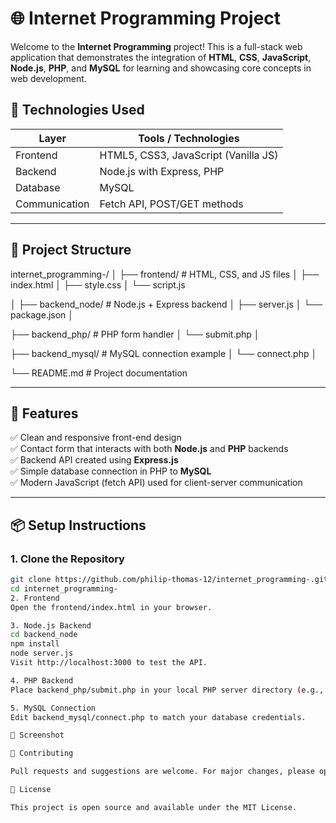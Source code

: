 # 🌐 Internet Programming Project

Welcome to the **Internet Programming** project! This is a full-stack web application that demonstrates the integration of **HTML**, **CSS**, **JavaScript**, **Node.js**, **PHP**, and **MySQL** for learning and showcasing core concepts in web development.

## 🔧 Technologies Used

| Layer        | Tools / Technologies                     |
|--------------|------------------------------------------|
| Frontend     | HTML5, CSS3, JavaScript (Vanilla JS)     |
| Backend      | Node.js with Express, PHP                |
| Database     | MySQL                                    |
| Communication| Fetch API, POST/GET methods              |

---

## 📁 Project Structure

internet_programming-/
│
├── frontend/ # HTML, CSS, and JS files
│ ├── index.html
│ ├── style.css
│ └── script.js

│
├── backend_node/ # Node.js + Express backend
│ ├── server.js
│ └── package.json
│

├── backend_php/ # PHP form handler
│ └── submit.php
│

├── backend_mysql/ # MySQL connection example
│ └── connect.php
│

└── README.md # Project documentation


---

## 🚀 Features

✅ Clean and responsive front-end design  
✅ Contact form that interacts with both **Node.js** and **PHP** backends  
✅ Backend API created using **Express.js**  
✅ Simple database connection in PHP to **MySQL**  
✅ Modern JavaScript (fetch API) used for client-server communication  

---

## 📦 Setup Instructions

### 1. Clone the Repository
```bash
git clone https://github.com/philip-thomas-12/internet_programming-.git
cd internet_programming-
2. Frontend
Open the frontend/index.html in your browser.

3. Node.js Backend
cd backend_node
npm install
node server.js
Visit http://localhost:3000 to test the API.

4. PHP Backend
Place backend_php/submit.php in your local PHP server directory (e.g., htdocs in XAMPP).

5. MySQL Connection
Edit backend_mysql/connect.php to match your database credentials.

📸 Screenshot

🤝 Contributing

Pull requests and suggestions are welcome. For major changes, please open an issue first.

📜 License

This project is open source and available under the MIT License.